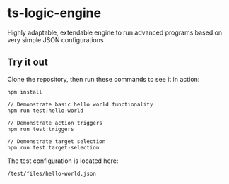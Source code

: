 # ts-logic-engine
Highly adaptable, extendable engine to run advanced programs based on very simple JSON configurations

## Try it out

Clone the repository, then run these commands to see it in action:

````
npm install
````

````
// Demonstrate basic hello world functionality
npm run test:hello-world

// Demonstrate action triggers
npm run test:triggers

// Demonstrate target selection
npm run test:target-selection
````

The test configuration is located here:

`/test/files/hello-world.json`